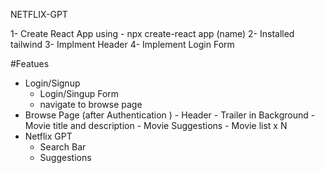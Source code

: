 NETFLIX-GPT 

1- Create React App using - npx create-react app (name)
2- Installed tailwind 
3- Implment Header
4- Implement Login Form


#Featues 
- Login/Signup  
   - Login/Singup Form
   - navigate to browse page
- Browse Page (after Authentication )
        - Header
        - Trailer in Background
        - Movie title and description 
        - Movie Suggestions
        - Movie list x N 
- Netflix GPT
    - Search Bar
    - Suggestions 


        
